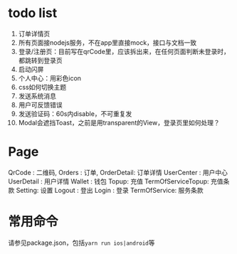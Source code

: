 # todo list

1. 订单详情页
2. 所有页面接nodejs服务，不在app里直接mock，接口与文档一致
3. 登录/注册页：目前写在qrCode里，应该拆出来，在任何页面判断未登录时，都跳转到登录页
4. 启动闪屏
5. 个人中心：用彩色icon
6. css如何切换主题
7. 发送系统消息
8. 用户可反馈错误
9. 发送验证码：60s内disable，不可重复发
10. Modal会遮挡Toast，之前是用transparent的View，登录页里如何处理？



# Page

QrCode : 二维码,
Orders : 订单,
  OrderDetail: 订单详情
UserCenter : 用户中心
  UserDetail : 用户详情
  Wallet : 钱包
  	Topup: 	充值
  		TermOfServiceTopup: 充值条款
  Setting: 设置
  Logout : 登出
Login : 登录
	TermOfService: 服务条款

# 常用命令

请参见package.json，包括`yarn run ios|android`等